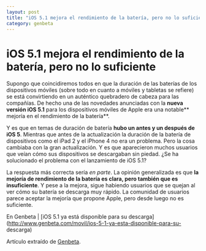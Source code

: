 ```yaml
---
layout: post
title: "iOS 5.1 mejora el rendimiento de la batería, pero no lo suficiente"
category: genbeta
---
```


# iOS 5.1 mejora el rendimiento de la batería, pero no lo suficiente


Supongo que coincidiremos todos en que la duración de las baterías de los
dispositivos móviles (sobre todo en cuanto a móviles y tabletas se refiere) se
está convirtiendo en un auténtico quebradero de cabeza para las compañías. De
hecho una de las novedades anunciadas con la **nueva versión iOS 5.1** para
los dispositivos móviles de Apple era una notable** mejoría en el rendimiento
de la batería**.

Y es que en temas de duración de batería **hubo un antes y un después de iOS
5**. Mientras que antes de la actualización la duración de la batería de
dispositivos como el iPad 2 y el iPhone 4 no era un problema. Pero la cosa
cambiaba con la gran actualización. Y es que aparecieron muchos usuarios que
veían cómo sus dispositivos se descargaban sin piedad. ¿Se ha solucionado el
problema con el lanzamiento de iOS 5.1?

La respuesta más correcta sería _en parte_. La opinión generalizada es que
**la mejoría de rendimiento de la batería es clara, pero también que es
insuficiente**. Y pese a la mejora, sigue habiendo usuarios que se quejan al
ver cómo su batería se descarga muy rápido. La comunidad de usuarios parece
aceptar la mejoría que propone Apple, pero desde luego no es suficiente.

En Genbeta | [iOS 5.1 ya está disponible para su
descarga](http://www.genbeta.com/movil/ios-5-1-ya-esta-disponible-para-su-
descarga)

Artículo extraído de [Genbeta](http://www.genbeta.com).